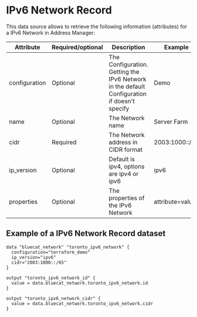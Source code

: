 # IPv6 Network Record
This data source allows to retrieve the following information
(attributes) for a IPv6 Network in Address Manager:

| Attribute | Required/optional | Description                                                                                 | Example |
| --- | --- |---------------------------------------------------------------------------------------------| -- |
| configuration | Optional | The Configuration. Getting the IPv6 Network in the default Configuration if doesn't specify | Demo |
| name | Optional | The Network name                                                                            | Server Farm |
| cidr | Required | The Network address in CIDR format                                                          | 2003:1000::/65 |
| ip_version | Optional |  Default is ipv4, options are ipv4 or ipv6 | ipv6 |
| properties | Optional | The properties of the IPv6 Network                                                          | attribute=value |


## Example of a IPv6 Network Record dataset

    data "bluecat_network" "toronto_ipv6_network" {
      configuration="terraform_demo"
      ip_version="ipv6"
      cidr="2003:1000::/65"
    }

    output "toronto_ipv6_network_id" {
      value = data.bluecat_network.toronto_ipv6_network.id
    }

    output "toronto_ipv6_network_cidr" {
      value = data.bluecat_network.toronto_ipv6_network.cidr
    }
